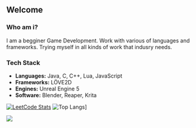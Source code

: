 ## Welcome

### Who am i? 

I am a begginer Game Development. Work with various of languages and frameworks. Trying myself in all kinds of work that indusry needs. 

###  Tech Stack  
- **Languages:** Java, C, C++, Lua, JavaScript  
- **Frameworks:** LÖVE2D  
- **Engines:** Unreal Engine 5
- **Software:** Blender, Reaper, Krita

[![LeetCode Stats](https://leetcard.jacoblin.cool/Krak9n?theme=dark&font=Abel&ext=activity)](https://leetcode.com/Krak9n/) ![Top Langs](https://github-readme-stats.vercel.app/api/top-langs/?username=Krak9n&layout=compact&theme=dark)]

![](https://github.com/Krak9n/Krak9n/blob/34927a0767502587f829b30b3b4a66a7d2066384/Untitled%20Project.gif)

<!--
**Krak9n/Krak9n** is a ✨ _special_ ✨ repository because its `README.md` (this file) appears on your GitHub profile.

Here are some ideas to get you started:

- 🔭 I’m currently working on ...
- 🌱 I’m currently learning ...
- 👯 I’m looking to collaborate on ...
- 🤔 I’m looking for help with ...
- 💬 Ask me about ...
- 📫 How to reach me: ...
- 😄 Pronouns: ...
- ⚡ Fun fact: ...
-->
